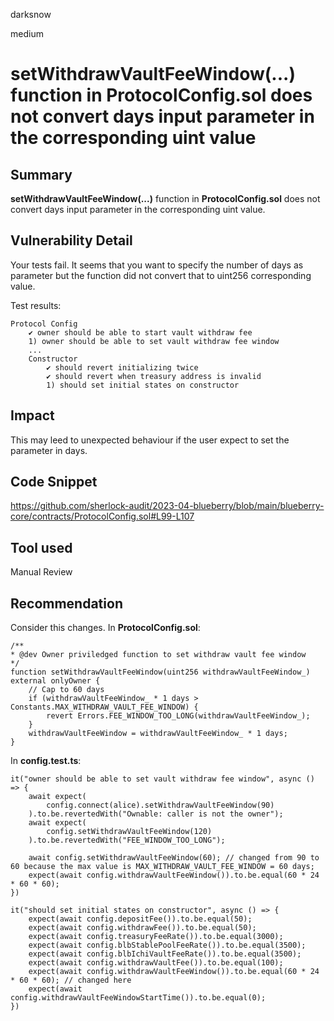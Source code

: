 darksnow

medium

# setWithdrawVaultFeeWindow(...) function in ProtocolConfig.sol does not convert days input parameter in the corresponding uint value

## Summary
**setWithdrawVaultFeeWindow(...)** function in **ProtocolConfig.sol** does not convert days input parameter in the corresponding uint value.

## Vulnerability Detail
Your tests fail. It seems that you want to specify the number of days as parameter but the function did not convert that to uint256 corresponding value.

Test results:
```
Protocol Config
    ✔ owner should be able to start vault withdraw fee
    1) owner should be able to set vault withdraw fee window
    ...
    Constructor
        ✔ should revert initializing twice
        ✔ should revert when treasury address is invalid
        1) should set initial states on constructor
```

## Impact
This may leed to unexpected behaviour if the user expect to set the parameter in days.

## Code Snippet
https://github.com/sherlock-audit/2023-04-blueberry/blob/main/blueberry-core/contracts/ProtocolConfig.sol#L99-L107

## Tool used
Manual Review

## Recommendation
Consider this changes. In **ProtocolConfig.sol**:
```
/**
* @dev Owner priviledged function to set withdraw vault fee window 
*/
function setWithdrawVaultFeeWindow(uint256 withdrawVaultFeeWindow_) external onlyOwner {
    // Cap to 60 days
    if (withdrawVaultFeeWindow_ * 1 days > Constants.MAX_WITHDRAW_VAULT_FEE_WINDOW) {
        revert Errors.FEE_WINDOW_TOO_LONG(withdrawVaultFeeWindow_);
    }
    withdrawVaultFeeWindow = withdrawVaultFeeWindow_ * 1 days;
}
```
In **config.test.ts**:
```
it("owner should be able to set vault withdraw fee window", async () => {
    await expect(
        config.connect(alice).setWithdrawVaultFeeWindow(90)
    ).to.be.revertedWith("Ownable: caller is not the owner");
    await expect(
        config.setWithdrawVaultFeeWindow(120)
    ).to.be.revertedWith("FEE_WINDOW_TOO_LONG");

    await config.setWithdrawVaultFeeWindow(60); // changed from 90 to 60 because the max value is MAX_WITHDRAW_VAULT_FEE_WINDOW = 60 days;
    expect(await config.withdrawVaultFeeWindow()).to.be.equal(60 * 24 * 60 * 60);
})
```
```
it("should set initial states on constructor", async () => {
    expect(await config.depositFee()).to.be.equal(50);
    expect(await config.withdrawFee()).to.be.equal(50);
    expect(await config.treasuryFeeRate()).to.be.equal(3000);
    expect(await config.blbStablePoolFeeRate()).to.be.equal(3500);
    expect(await config.blbIchiVaultFeeRate()).to.be.equal(3500);
    expect(await config.withdrawVaultFee()).to.be.equal(100);
    expect(await config.withdrawVaultFeeWindow()).to.be.equal(60 * 24 * 60 * 60); // changed here
    expect(await config.withdrawVaultFeeWindowStartTime()).to.be.equal(0);
})
```